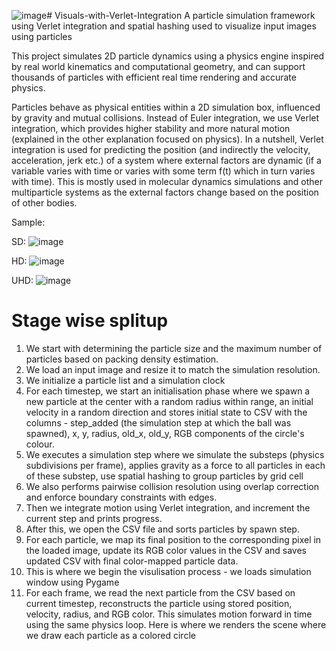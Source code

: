 ![image](https://github.com/user-attachments/assets/88977c0e-5991-49c9-81ed-94eb70c0553d)# Visuals-with-Verlet-Integration
A particle simulation framework using Verlet integration and spatial hashing used to visualize input images using particles

This project simulates 2D particle dynamics using a physics engine inspired by real world kinematics and computational geometry, and can support thousands of particles with efficient real time rendering and accurate physics.

Particles behave as physical entities within a 2D simulation box, influenced by gravity and mutual collisions. Instead of Euler integration, we use Verlet integration, which provides higher stability and more natural motion (explained in the other explanation focused on physics). In a nutshell, Verlet integration is used for predicting the position (and indirectly the velocity, acceleration, jerk etc.) of a system where external factors are dynamic (if a variable varies with time or varies with some term f(t) which in turn varies with time). This is mostly used in molecular dynamics simulations and other multiparticle systems as the external factors change based on the position of other bodies.

Sample:

SD:
![image](https://github.com/user-attachments/assets/12d71126-b6d9-4845-ac92-9c8576edabf4)

HD:
![image](https://github.com/user-attachments/assets/0fe1c897-cec4-4d02-ad3f-dd8489c06ef0)

UHD:
![image](https://github.com/user-attachments/assets/407277ec-5c4d-43b2-b058-32e5ee529b1c)


# Stage wise splitup
1. We start with determining the particle size and the maximum number of particles based on packing density estimation.
2. We load an input image and resize it to match the simulation resolution.
3. We initialize a particle list and a simulation clock
4. For each timestep, we start an initialisation phase where we spawn a new particle at the center with a random radius within range, an initial velocity in a random direction and stores initial state to CSV with the columns - step_added (the simulation step at which the ball was spawned), x, y, radius, old_x, old_y, RGB components of the circle's colour.
5. We executes a simulation step where we simulate the substeps (physics subdivisions per frame), applies gravity as a force to all particles in each of these substep, use spatial hashing to group particles by grid cell
6. We also performs pairwise collision resolution using overlap correction and enforce boundary constraints with edges.
7. Then we integrate motion using Verlet integration, and increment the current step and prints progress.
8. After this, we open the CSV file and sorts particles by spawn step.
9. For each particle, we map its final position to the corresponding pixel in the loaded image, update its RGB color values in the CSV and saves updated CSV with final color-mapped particle data.
10. This is where we begin the visulisation process - we loads simulation window using Pygame
11. For each frame, we read the next particle from the CSV based on current timestep, reconstructs the particle using stored position, velocity, radius, and RGB color. This simulates motion forward in time using the same physics loop. Here is where we renders the scene where we draw each particle as a colored circle
